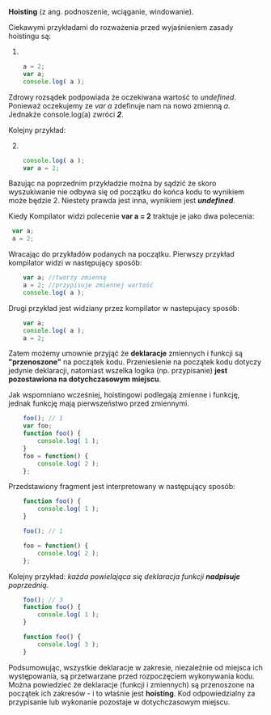 **Hoisting** (z ang. podnoszenie, wciąganie, windowanie).

Ciekawymi przykładami do rozważenia przed wyjaśnieniem zasady hoistingu są:

1.

```javascript
    a = 2;
    var a;
    console.log( a );
```

Zdrowy rozsądek podpowiada że oczekiwana wartość to *undefined*.
Ponieważ oczekujemy ze *var a* zdefinuje nam na nowo zmienną *a*.
Jednakże console.log(a) zwróci ***2***.

Kolejny przykład:

2.

```javascript
    console.log( a );
    var a = 2;
```

Bazując na poprzednim przykładzie można by sądzić że skoro wyszukiwanie
nie odbywa się od początku do końca kodu to wynikiem może będzie 2.
Niestety prawda jest inna, wynikiem jest ***undefined***.

Kiedy Kompilator widzi polecenie **var a = 2** traktuje je jako dwa polecenia:

```javascript
 var a;
 a = 2;
 ```

Wracając do przykładów podanych na początku.
Pierwszy przykład kompilator widzi w następujący sposób:

```javascript
    var a; //tworzy zmienną
    a = 2; //przypisuje zmiennej wartość
    console.log( a );
```

Drugi przykład jest widziany przez kompilator w nastepujacy sposób:

```javascript
    var a;
    console.log( a );
    a = 2;
```

Zatem możemy umownie przyjąć że **deklaracje** zmiennych i funkcji
są **"przenoszone"** na początek kodu.
Przeniesienie na początek kodu dotyczy jedynie deklaracji, natomiast wszelka
logika (np. przypisanie) **jest pozostawiona na dotychczasowym miejscu**.

Jak wspomniano wcześniej, hoistingowi podlegają zmienne i funkcję, jednak
funkcję mają pierwszeństwo przed zmiennymi.

```javascript
    foo(); // 1
    var foo;
    function foo() {
        console.log( 1 );
    }
    foo = function() {
        console.log( 2 );
    };
```

Przedstawiony fragment jest interpretowany w następujący sposób:

```javascript
    function foo() {
        console.log( 1 );
    }

    foo(); // 1

    foo = function() {
        console.log( 2 );
    };
```

Kolejny przykład: *każda powielająca się deklaracja funkcji **nadpisuje** poprzednią*.

```javascript
    foo(); // 3
    function foo() {
        console.log( 1 );
    }

    function foo() {
        console.log( 3 );
    }
```

Podsumowując, wszystkie deklaracje w zakresie, niezależnie od miejsca ich występowania,
są przetwarzane przed rozpoczęciem wykonywania kodu. Można powiedzieć że
deklaracje (funkcji i zmiennych) są przenoszone na początek ich zakresów - i to właśnie jest **hoisting**.
Kod odpowiedzialny za przypisanie lub wykonanie pozostaje w dotychczasowym miejscu.
